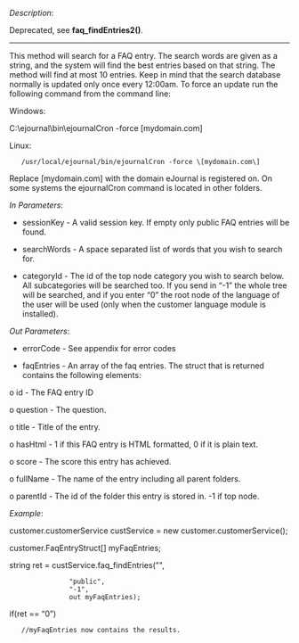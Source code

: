 <properties date="2016-06-24"
SortOrder="108"
/>

*Description*:

Deprecated, see **faq\_findEntries2()**.

** **

This method will search for a FAQ entry. The search words are given as a string, and the system will find the best entries based on that string. The method will find at most 10 entries. Keep in mind that the search database normally is updated only once every 12:00am. To force an update run the following command from the command line:

 

Windows:

C:\\ejournal\\bin\\ejournalCron -force \[mydomain.com\]

Linux:

       /usr/local/ejournal/bin/ejournalCron -force \[mydomain.com\]

 

Replace \[mydomain.com\] with the domain eJournal is registered on. On some systems the ejournalCron command is located in other folders.

 

*In Parameters*:

* sessionKey            - A valid session key. If empty only public FAQ entries will be found.

* searchWords         - A space separated list of words that you wish to search for.

* categoryId - The id of the top node category you wish to search below. All subcategories will be searched too. If you send in “-1” the whole tree will be searched, and if you enter “0” the root node of the language of the user will be used (only when the customer language module is installed).

 

*Out Parameters*:

* errorCode  - See appendix for error codes

* faqEntries  - An array of the faq entries. The struct that is returned contains the following elements:

o   id   - The FAQ entry ID

o   question                 - The question.

o   title                        - Title of the entry.

o   hasHtml                 - 1 if this FAQ entry is HTML formatted, 0 if it is plain text.

o   score                      - The score this entry has achieved.

o   fullName               - The name of the entry including all parent folders.

o   parentId                - The id of the folder this entry is stored in. -1 if top node.

 

*Example*:

customer.customerService custService = new customer.customerService();

customer.FaqEntryStruct\[\] myFaqEntries;

string ret = custService.faq\_findEntries("",

                   "public",
                   "-1",
                   out myFaqEntries);

if(ret == “0”)

       //myFaqEntries now contains the results.
